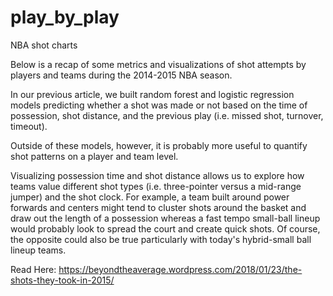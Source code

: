 # play_by_play
NBA shot charts 

Below is a recap of some metrics and visualizations of shot attempts by players and teams during the 2014-2015 NBA season.

In our previous article, we built random forest and logistic regression models predicting whether a shot was made or not based on the time of possession, shot distance, and the previous play (i.e. missed shot, turnover, timeout).

Outside of these models, however, it is probably more useful to quantify shot patterns on a player and team level.

Visualizing possession time and shot distance allows us to explore how teams value different shot types (i.e. three-pointer versus a mid-range jumper) and the shot clock. For example, a team built around power forwards and centers might tend to cluster shots around the basket and draw out the length of a possession whereas a fast tempo small-ball lineup would probably look to spread the court and create quick shots. Of course, the opposite could also be true particularly with today's hybrid-small ball lineup teams.

Read Here: https://beyondtheaverage.wordpress.com/2018/01/23/the-shots-they-took-in-2015/

